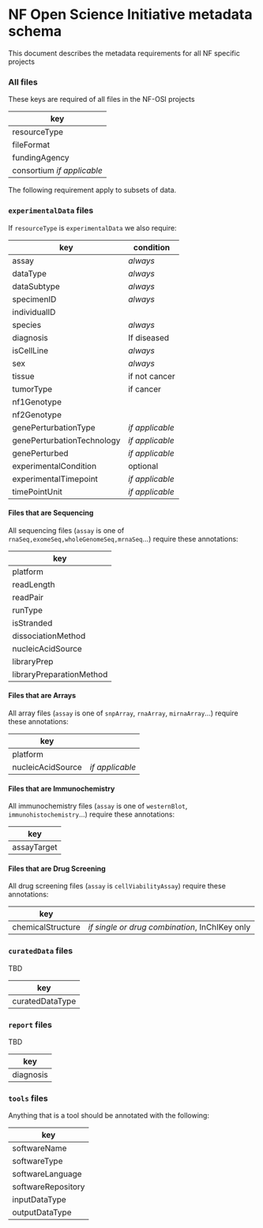 # NF Open Science Initiative metadata schema
This document describes the metadata requirements for all NF specific projects

### All files
These keys are required of all files in the NF-OSI projects

| key | 
|---| 
| resourceType |
| fileFormat   |
| fundingAgency|
| consortium  *if applicable* |

The following requirement apply to subsets of data.

### `experimentalData` files
If `resourceType` is `experimentalData` we also require:

| key | condition |
| --- | ---|
| assay | *always* |
| dataType |*always* |
| dataSubtype| *always* |
| specimenID |*always* |
| individualID ||
| species |*always* |
| diagnosis |If diseased|
| isCellLine |*always* |
| sex |*always* |
| tissue | if not cancer|
| tumorType| if cancer|
| nf1Genotype ||
| nf2Genotype ||
| genePerturbationType|*if applicable*|
| genePerturbationTechnology| *if applicable*|
| genePerturbed|*if applicable*|
| experimentalCondition|optional|
| experimentalTimepoint|*if applicable*|
| timePointUnit|*if applicable*|

#### Files that are Sequencing
All sequencing files (`assay` is one of `rnaSeq,exomeSeq,wholeGenomeSeq,mrnaSeq`...) require these annotations:

| key |
| --- |
| platform |
| readLength |
| readPair |
| runType |
| isStranded |
| dissociationMethod |
| nucleicAcidSource |
| libraryPrep |
| libraryPreparationMethod |

#### Files that are Arrays
All array files (`assay` is one of `snpArray`, `rnaArray`, `mirnaArray`...) require these annotations:

| key ||
| --- | --- |
| platform ||
| nucleicAcidSource | *if applicable* |

#### Files that are Immunochemistry
All immunochemistry files (`assay` is one of `westernBlot`, `immunohistochemistry`...) require these annotations:

| key |
| --- |
| assayTarget |

#### Files that are Drug Screening
All drug screening files (`assay` is `cellViabilityAssay`) require these annotations:

| key ||
| --- | --- |
| chemicalStructure | *if single or drug combination*, InChIKey only|

### `curatedData` files
TBD

| key |
| --- |
| curatedDataType |

### `report` files
TBD

| key |
| --- |
| diagnosis |


### `tools` files
Anything that is a tool should be annotated with the following:

| key |
| --- |
| softwareName |
| softwareType |
| softwareLanguage |
| softwareRepository|
| inputDataType |
| outputDataType |

